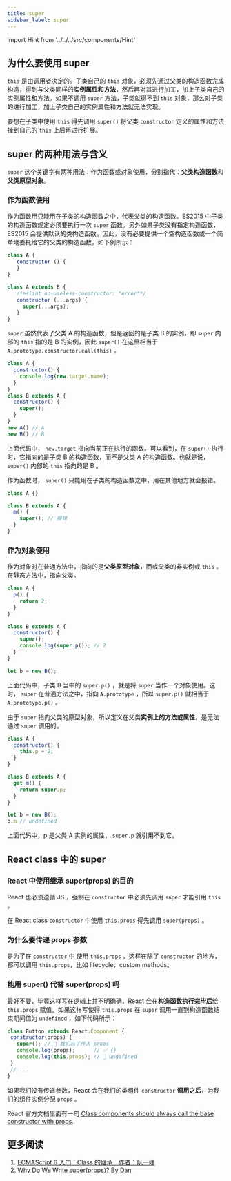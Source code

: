 ```yaml
---
title: super
sidebar_label: super
---
```


import Hint from '../../../src/components/Hint'

## 为什么要使用 super

`this` 是由调用者决定的。子类自己的 `this` 对象，必须先通过父类的构造函数完成构造，得到与父类同样的**实例属性和方法**，然后再对其进行加工，加上子类自己的实例属性和方法。如果不调用 `super` 方法，子类就得不到 `this` 对象，那么对子类的进行加工，加上子类自己的实例属性和方法就无法实现。

<Hint type="must">要想在子类中使用 `this` 得先调用 `super()` 将父类 `constructor` 定义的属性和方法挂到自己的 `this` 上后再进行扩展。</Hint>

## super 的两种用法与含义

`super` 这个关键字有两种用法：作为函数或对象使用，分别指代：**父类构造函数**和**父类原型对象**。

### 作为函数使用

作为函数用只能用在子类的构造函数之中，代表父类的构造函数。ES2015 中子类的构造函数规定必须要执行一次 `super` 函数。另外如果子类没有指定构造函数，ES2015 会提供默认的类构造函数。因此，没有必要提供一个空构造函数或一个简单地委托给它的父类的构造函数，如下例所示：

```js
class A {
   constructor () {
   }
}

class A extends B {
   /*eslint no-useless-constructor: "error"*/
   constructor (...args) {
     super(...args);
   }
}
```

<Hint type="warning">`super` 虽然代表了父类 A 的构造函数，但是返回的是子类 B 的实例，即 `super` 内部的 `this` 指的是 B 的实例，因此 `super()` 在这里相当于 `A.prototype.constructor.call(this)` 。</Hint>

```js
class A {
  constructor() {
    console.log(new.target.name);
  }
}
class B extends A {
  constructor() {
    super();
  }
}
new A() // A
new B() // B
```

上面代码中， `new.target` 指向当前正在执行的函数。可以看到，在 `super()` 执行时，它指向的是子类 B 的构造函数，而不是父类 A 的构造函数。也就是说， `super()` 内部的 `this` 指向的是 B 。

作为函数时， `super()` 只能用在子类的构造函数之中，用在其他地方就会报错。

```js
class A {}

class B extends A {
  m() {
    super(); // 报错
  }
}
```

### 作为对象使用

作为对象时在普通方法中，指向的是**父类原型对象**，而或父类的非实例或 `this` 。在静态方法中，指向父类。

```js
class A {
  p() {
    return 2;
  }
}

class B extends A {
  constructor() {
    super();
    console.log(super.p()); // 2
  }
}

let b = new B();
```

上面代码中，子类 B 当中的 `super.p()` ，就是将 `super` 当作一个对象使用。这时， `super` 在普通方法之中，指向 `A.prototype` ，所以 `super.p()` 就相当于 `A.prototype.p()` 。

<Hint type="warning">由于 `super` 指向父类的原型对象，所以定义在父类**实例上的方法或属性**，是无法通过 `super` 调用的。</Hint>

```js
class A {
  constructor() {
    this.p = 2;
  }
}

class B extends A {
  get m() {
    return super.p;
  }
}

let b = new B();
b.m // undefined
```

上面代码中，p 是父类 A 实例的属性， `super.p` 就引用不到它。

## React class 中的 super

### React 中使用继承 super(props) 的目的

React 也必须遵循 JS ，强制在 `constructor` 中必须先调用 `super` 才能引用 `this` 。

<Hint type="must">在 React class `constructor` 中使用 `this.props` 得先调用 `super(props)` 。</Hint>

### 为什么要传递 props 参数

是为了在 `constructor` 中 使用 `this.props` 。这样在除了 `constructor` 的地方，都可以调用 `this.props`，比如 lifecycle，custom methods。

### 能用 super() 代替 super(props) 吗

最好不要，毕竟这样写在逻辑上并不明确确，React 会在**构造函数执行完毕后**给 `this.props` 赋值。如果这样写使得 `this.props` 在 `super` 调用一直到构造函数结束期间值为 `undefined` ，如下代码所示：

```jsx
class Button extends React.Component {
 constructor(props) {
   super(); // 😬 我们忘了传入 props
   console.log(props);      // ✅ {}
   console.log(this.props); // 😬 undefined
 }
 // ...
}
```

<Hint type="warning">如果我们没有传递参数，React 会在我们的类组件 `constructor` **调用之后**，为我们的组件实例分配 `props` 。</Hint>

<Hint type="best">React 官方文档里面有一句 [Class components should always call the base constructor with props](https://reactjs.org/docs/state-and-lifecycle.html#adding-local-state-to-a-class).</Hint>

## 更多阅读

1. [ECMAScript 6 入门：Class 的继承，作者：阮一峰](http://es6.ruanyifeng.com/#docs/class-extends#super-%E5%85%B3%E9%94%AE%E5%AD%97)
2. [Why Do We Write super(props)? By Dan](https://www.google.com/url?q=https://overreacted.io/zh-hans/why-do-we-write-super-props/&sa=D&ust=1570507768778000)
